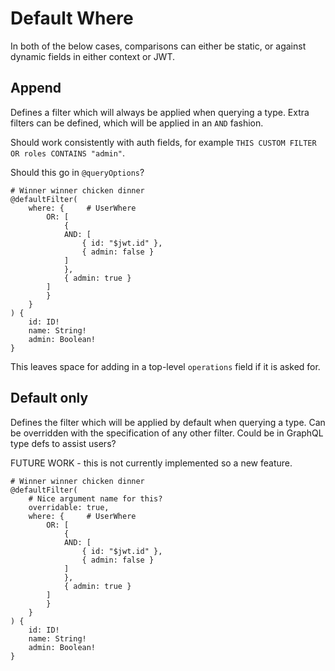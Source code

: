 # Default Where

In both of the below cases, comparisons can either be static, or against dynamic fields in either context or JWT.

## Append

Defines a filter which will always be applied when querying a type. Extra filters can be defined, which will be applied in an `AND` fashion.

Should work consistently with auth fields, for example `THIS CUSTOM FILTER OR roles CONTAINS "admin"`.



Should this go in `@queryOptions`?




```gql
# Winner winner chicken dinner
@defaultFilter(
    where: {     # UserWhere
        OR: [
            { 
            AND: [
                { id: "$jwt.id" }, 
                { admin: false }
            ] 
            }, 
            { admin: true }
        ]
        }
    }
) {
    id: ID!
    name: String!
    admin: Boolean!
}
```

This leaves space for adding in a top-level `operations` field if it is asked for.


## Default only

Defines the filter which will be applied by default when querying a type. Can be overridden with the specification of any other filter. Could be in GraphQL type defs to assist users?

FUTURE WORK - this is not currently implemented so a new feature.


```gql
# Winner winner chicken dinner
@defaultFilter(
    # Nice argument name for this?
    overridable: true,
    where: {     # UserWhere
        OR: [
            { 
            AND: [
                { id: "$jwt.id" }, 
                { admin: false }
            ] 
            }, 
            { admin: true }
        ]
        }
    }
) {
    id: ID!
    name: String!
    admin: Boolean!
}
```

